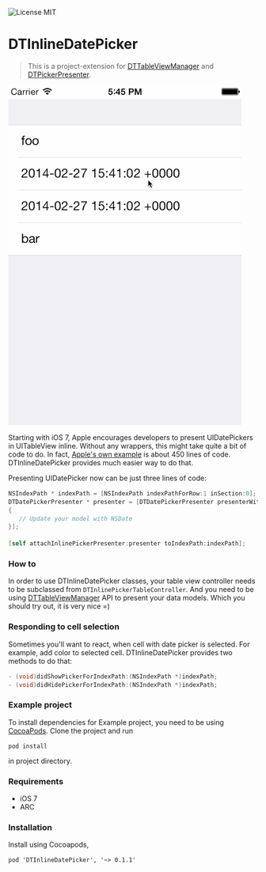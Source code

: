 ![License MIT](https://go-shields.herokuapp.com/license-MIT-blue.png)

DTInlineDatePicker
===================

> This is a project-extension for [DTTableViewManager](https://github.com/DenHeadless/DTTableViewManager) and [DTPickerPresenter](https://github.com/DenHeadless/DTPickerPresenter).

![](example.gif)

Starting with iOS 7, Apple encourages developers to present UIDatePickers in UITableView inline.  Without any wrappers, this might take quite a bit of code to do. In fact, [Apple's own example](https://developer.apple.com/library/ios/samplecode/datecell/Introduction/Intro.html) is about 450 lines of code. DTInlineDatePicker provides much easier way to do that.

Presenting UIDatePicker now can be just three lines of code:

```objective-c
NSIndexPath * indexPath = [NSIndexPath indexPathForRow:1 inSection:0];
DTDatePickerPresenter * presenter = [DTDatePickerPresenter presenterWithChangeBlock:^(NSDate * selectedDate)
{
   // Update your model with NSDate     
}];
    
[self attachInlinePickerPresenter:presenter toIndexPath:indexPath];
```

### How to

In order to use DTInlineDatePicker classes, your table view controller needs to be subclassed from `DTInlinePickerTableController`. And you need to be using [DTTableViewManager]((https://github.com/DenHeadless/DTTableViewManager)) API to present your data models. Which you should try out, it is very nice =)

### Responding to cell selection

Sometimes you'll want to react, when cell with date picker is selected. For example, add color to selected cell. DTInlineDatePicker provides two methods to do that:

```objective-c
- (void)didShowPickerForIndexPath:(NSIndexPath *)indexPath;
- (void)didHidePickerForIndexPath:(NSIndexPath *)indexPath;
```

### Example project

To install dependencies for Example project, you need to be using [CocoaPods](http://www.cocoapods.org). Clone the project and run

```shell
pod install
```
in project directory.

### Requirements

* iOS 7
* ARC

### Installation

Install using Cocoapods,

    pod 'DTInlineDatePicker', '~> 0.1.1'

